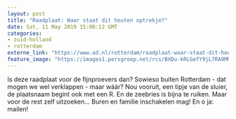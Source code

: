 ```yaml
---
layout: post
title: "Raadplaat: Waar staat dit houten optrekje?"
date: Sat, 11 May 2019 15:00:12 GMT
categories: 
- zuid-holland 
- rotterdam 
externe_link: "https://www.ad.nl/rotterdam/raadplaat-waar-staat-dit-houten-optrekje~a2d761dd/"
feature_image: "https://images1.persgroep.net/rcs/BXDu-kRLGefY9jL7RA9MMyYzCmw/diocontent/146989631/_fitwidth/400/?appId=21791a8992982cd8da851550a453bd7f&quality=0.7"
---
```


Is deze raadplaat voor de fijnproevers dan? Sowieso buiten Rotterdam - dat mogen we wel verklappen - maar wáár? Nou vooruit, een tipje van de sluier, de plaatsnaam begint ook met een R. En de zeebries is bijna te ruiken. Maar voor de rest zelf uitzoeken... Buren en familie inschakelen mag! En o ja: mailen!
